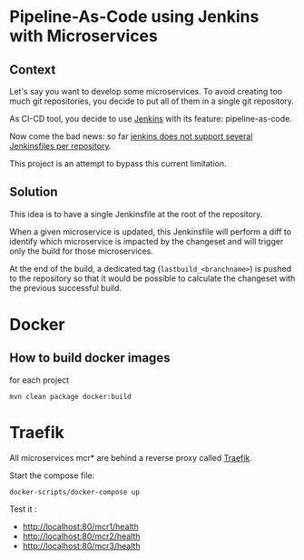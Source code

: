 # Pipeline-As-Code using Jenkins with Microservices

## Context
Let's say you want to develop some microservices.
To avoid creating too much git repositories, you decide to put all of them in a single git repository.

As CI-CD tool, you decide to use [Jenkins](https://jenkins.io/) with its feature: pipeline-as-code.

Now come the bad news: so far [jenkins does not support several Jenkinsfiles per repository](https://issues.jenkins-ci.org/browse/JENKINS-43749).

This project is an attempt to bypass this current limitation.

## Solution
This idea is to have a single Jenkinsfile at the root of the repository.

When a given microservice is updated, this Jenkinsfile will perform a diff to identify
which microservice is impacted by the changeset and will trigger only the build for those microservices.

At the end of the build, a dedicated tag (`lastbuild_<branchname>`) is pushed to the repository so that it would be possible to
calculate the changeset with the previous successful build.


# Docker
## How to build docker images
for each project

`mvn clean package docker:build` 

# Traefik
All microservices mcr* are behind a reverse proxy called [Traefik](https://docs.traefik.io/).

Start the compose file:

`docker-scripts/docker-compose up`

Test it :
- [http://localhost:80/mcr1/health](http://localhost:80/mcr1/health)
- [http://localhost:80/mcr2/health](http://localhost:80/mcr2/health)
- [http://localhost:80/mcr3/health](http://localhost:80/mcr3/health)
